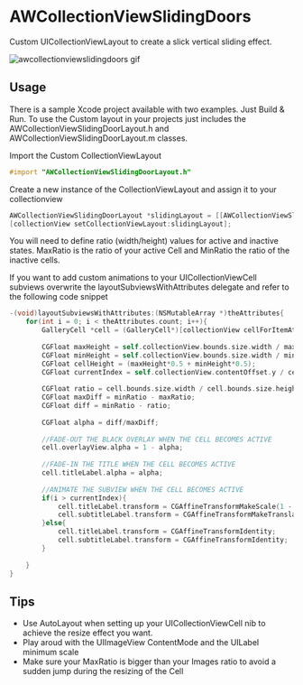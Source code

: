 # AWCollectionViewSlidingDoors
Custom UICollectionViewLayout to create a slick vertical sliding effect.

![awcollectionviewslidingdoors gif](http://www.antoinewette.com/github/awcollectionviewslidingdoors.gif)


## Usage
There is a sample Xcode project available with two examples. Just Build & Run.
To use the Custom layout in your projects just includes the AWCollectionViewSlidingDoorLayout.h and AWCollectionViewSlidingDoorLayout.m classes.

Import the Custom CollectionViewLayout
```Objective-C
#import "AWCollectionViewSlidingDoorLayout.h"
```

Create a new instance of the CollectionViewLayout and assign it to your collectionview
```Objective-C
AWCollectionViewSlidingDoorLayout *slidingLayout = [[AWCollectionViewSlidingDoorLayout alloc] initWithMaxRatio:1.5 andMinRatio:6];
[collectionView setCollectionViewLayout:slidingLayout];
```
You will need to define ratio (width/height) values for active and inactive states. MaxRatio is the ratio of your active Cell  and MinRatio the ratio of the inactive cells.

If you want to add custom animations to your UICollectionViewCell subviews overwrite the layoutSubviewsWithAttributes delegate and refer to the following code snippet

```Objective-C
-(void)layoutSubviewsWithAttributes:(NSMutableArray *)theAttributes{
    for(int i = 0; i < theAttributes.count; i++){
        GalleryCell *cell = (GalleryCell*)[collectionView cellForItemAtIndexPath:[NSIndexPath indexPathForRow:i inSection:0]];
        
        CGFloat maxHeight = self.collectionView.bounds.size.width / maxRatio;
        CGFloat minHeight = self.collectionView.bounds.size.width / minRatio;
        CGFloat cellHeight = (maxHeight*0.5 + minHeight*0.5);
        CGFloat currentIndex = self.collectionView.contentOffset.y / cellHeight;
        
        CGFloat ratio = cell.bounds.size.width / cell.bounds.size.height;
        CGFloat maxDiff = minRatio - maxRatio;
        CGFloat diff = minRatio - ratio;
        
        CGFloat alpha = diff/maxDiff;
        
        //FADE-OUT THE BLACK OVERLAY WHEN THE CELL BECOMES ACTIVE
        cell.overlayView.alpha = 1 - alpha;
        
        //FADE-IN THE TITLE WHEN THE CELL BECOMES ACTIVE
        cell.titleLabel.alpha = alpha;
        
        //ANIMATE THE SUBVIEW WHEN THE CELL BECOMES ACTIVE
        if(i > currentIndex){
            cell.titleLabel.transform = CGAffineTransformMakeScale(1 - (1- alpha) * 0.3, 1 - (1- alpha) * 0.3);
            cell.subtitleLabel.transform = CGAffineTransformMakeTranslation(0, (1- alpha) * 30);
        }else{
            cell.titleLabel.transform = CGAffineTransformIdentity;
            cell.subtitleLabel.transform = CGAffineTransformIdentity;
        }
       
    }
}
```

## Tips
* Use AutoLayout when setting up your UICollectionViewCell nib to achieve the resize effect you want.
* Play aroud with the UIImageView ContentMode and the UILabel minimum scale 
* Make sure your MaxRatio is bigger than your Images ratio to avoid a sudden jump during the resizing of the Cell

